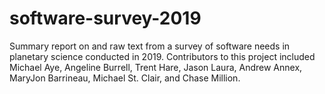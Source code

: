 # software-survey-2019

Summary report on and raw text from a survey of software needs in planetary science 
conducted in 2019. Contributors to this project included Michael Aye, Angeline Burrell, 
Trent Hare, Jason Laura, Andrew Annex, MaryJon Barrineau, Michael St. Clair, and Chase Million.
